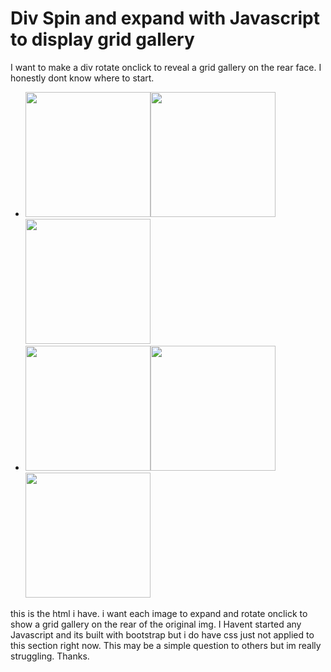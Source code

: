 
# Div Spin and expand with Javascript to display grid gallery

I want to make a div rotate onclick to reveal a grid gallery on the rear face.
I honestly dont know where to start.
<ul class="container-fluid text-center row" id="gallery2">
            <li class="col-12 col-sm-4 col-md-12 text-center" ><img src="/vw-front-painted.jpg" class="img-fluid rounded" width="200" height="200" id="vw"><img src="/bmw-side-paint-out.jpg" class="img-fluid rounded"width="200" height="200"><img src="/scort-front-paint-out.jpg" class="img-fluid rounded" width="200" height="200"></li>
            <li class="col-12 col-sm-4 col-md-12 text-center"><img src="/jag-paint-out.jpg" class="img-fluid rounded" width="200" height="200"><img src="/scoob-finish-front-out.jpg" class="img-fluid rounded" width="200" height="200"><img src="/vw-t4-rear-painted.jpg" class="img-fluid rounded" width="200" height="200"></li>
        </ul>


this is the html i have.
i want each image to expand and rotate onclick to show a grid gallery on the rear of the original img.
I Havent started any Javascript and its built with bootstrap but i do have css just not applied to this section right now.
This may be a simple question to others but im really struggling. Thanks.

        